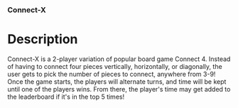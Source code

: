 ### Connect-X

# Description

Connect-X is a 2-player variation of popular board game Connect 4. Instead of having to connect four pieces vertically, horizontally, or diagonally, the user gets to pick the number of pieces to connect, anywhere from 3-9! Once the game starts, the players will alternate turns, and time will be kept until one of the players wins. From there, the player's time may get added to the leaderboard if it's in the top 5 times! 
